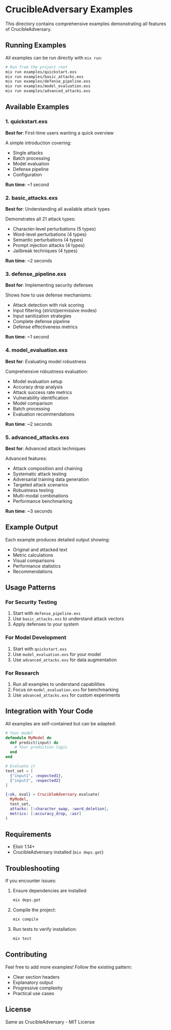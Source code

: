 # CrucibleAdversary Examples

This directory contains comprehensive examples demonstrating all features of CrucibleAdversary.

## Running Examples

All examples can be run directly with `mix run`:

```bash
# Run from the project root
mix run examples/quickstart.exs
mix run examples/basic_attacks.exs
mix run examples/defense_pipeline.exs
mix run examples/model_evaluation.exs
mix run examples/advanced_attacks.exs
```

## Available Examples

### 1. quickstart.exs
**Best for**: First-time users wanting a quick overview

A simple introduction covering:
- Single attacks
- Batch processing
- Model evaluation
- Defense pipeline
- Configuration

**Run time**: ~1 second

### 2. basic_attacks.exs
**Best for**: Understanding all available attack types

Demonstrates all 21 attack types:
- Character-level perturbations (5 types)
- Word-level perturbations (4 types)
- Semantic perturbations (4 types)
- Prompt injection attacks (4 types)
- Jailbreak techniques (4 types)

**Run time**: ~2 seconds

### 3. defense_pipeline.exs
**Best for**: Implementing security defenses

Shows how to use defense mechanisms:
- Attack detection with risk scoring
- Input filtering (strict/permissive modes)
- Input sanitization strategies
- Complete defense pipeline
- Defense effectiveness metrics

**Run time**: ~1 second

### 4. model_evaluation.exs
**Best for**: Evaluating model robustness

Comprehensive robustness evaluation:
- Model evaluation setup
- Accuracy drop analysis
- Attack success rate metrics
- Vulnerability identification
- Model comparison
- Batch processing
- Evaluation recommendations

**Run time**: ~2 seconds

### 5. advanced_attacks.exs
**Best for**: Advanced attack techniques

Advanced features:
- Attack composition and chaining
- Systematic attack testing
- Adversarial training data generation
- Targeted attack scenarios
- Robustness testing
- Multi-modal combinations
- Performance benchmarking

**Run time**: ~3 seconds

## Example Output

Each example produces detailed output showing:
- Original and attacked text
- Metric calculations
- Visual comparisons
- Performance statistics
- Recommendations

## Usage Patterns

### For Security Testing
1. Start with `defense_pipeline.exs`
2. Use `basic_attacks.exs` to understand attack vectors
3. Apply defenses to your system

### For Model Development
1. Start with `quickstart.exs`
2. Use `model_evaluation.exs` for your model
3. Use `advanced_attacks.exs` for data augmentation

### For Research
1. Run all examples to understand capabilities
2. Focus on `model_evaluation.exs` for benchmarking
3. Use `advanced_attacks.exs` for custom experiments

## Integration with Your Code

All examples are self-contained but can be adapted:

```elixir
# Your model
defmodule MyModel do
  def predict(input) do
    # Your prediction logic
  end
end

# Evaluate it
test_set = [
  {"input1", :expected1},
  {"input2", :expected2}
]

{:ok, eval} = CrucibleAdversary.evaluate(
  MyModel,
  test_set,
  attacks: [:character_swap, :word_deletion],
  metrics: [:accuracy_drop, :asr]
)
```

## Requirements

- Elixir 1.14+
- CrucibleAdversary installed (`mix deps.get`)

## Troubleshooting

If you encounter issues:

1. Ensure dependencies are installed:
   ```bash
   mix deps.get
   ```

2. Compile the project:
   ```bash
   mix compile
   ```

3. Run tests to verify installation:
   ```bash
   mix test
   ```

## Contributing

Feel free to add more examples! Follow the existing pattern:
- Clear section headers
- Explanatory output
- Progressive complexity
- Practical use cases

## License

Same as CrucibleAdversary - MIT License
